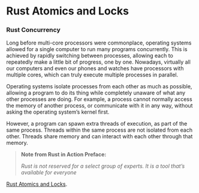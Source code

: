 # Rust Atomics and Locks


### Rust Concurrency
Long before multi-core processors were commonplace, operating systems allowed for a single computer to run many programs concurrently. This is achieved by rapidly switching between processes, allowing each to repeatedly make a little bit of progress, one by one. Nowadays, virtually all our computers and even our phones and watches have processors with multiple cores, which can truly execute multiple processes in parallel.

Operating systems isolate processes from each other as much as possible, allowing a program to do its thing while completely unaware of what any other processes are doing. For example, a process cannot normally access the memory of another process, or communicate with it in any way, without asking the operating system’s kernel first.

However, a program can spawn extra threads of execution, as part of the same process. Threads within the same process are not isolated from each other. Threads share memory and can interact with each other through that memory.


> **Note from Rust in Action Preface:**
> 
> *Rust is not reserved for a select group of experts. It is a tool that’s available for everyone*


[Rust Atomics and Locks](https://marabos.nl/atomics/).

